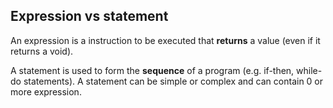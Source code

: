 ## Expression vs statement

An expression is a instruction to be executed that **returns** a value (even if it returns a void).

A statement is used to form the **sequence** of a program (e.g. if-then, while-do statements). A statement can be simple or complex and can contain 0 or more expression.
